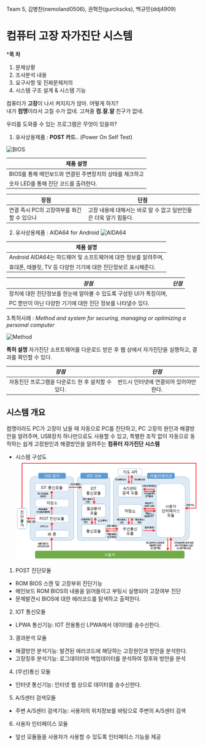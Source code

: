 Team 5, 김병찬(nemoland0506), 권혁찬(gurckscks), 백규민(ddj4909)
# 컴퓨터 고장 자가진단 시스템

***목 차**
1. 문제상황
2. 조사분석 내용
3. 요구사항 및 진짜문제저의
4. 시스템 구조 설계 & 시스템 기능

컴퓨터가 **고장**이 나서 켜지지가 않아. 어떻게 하지?  
내가 **컴맹**이라서 고칠 수가 없네. 고쳐줄 **컴.잘.알** 친구가 없네.

우리를 도와줄 수 있는 프로그램은 무엇이 있을까?

1. 유사상용제품 : **POST 카드**..
               (Power On Self Test)

![BIOS](http://image.dhgate.com/albu_500345709_00/temp2.0x0.jpg)

|제품 설명|
|---------|
|BIOS를 통해 메인보드와 연결된 주변장치의 상태를 체크하고  
숫자 LED를 통해 진단 코드를 출려한다.|

|장점|단점|
|----|----|
|연결 즉시 PC의 고장여부를 화긴할 수 있으나|고장 내용에 대해서는 바로 알 수 없고 일반인들은 더욱 알기 힘들다.|

2. 유사상용제품 : AIDA64 for Android
![AIDA64](https://encrypted-tbn0.gstatic.com/images?q=tbn:ANd9GcTyjNL_nW7eI__q6jumquzC0cyJ7UtwCKLEkY73BQF1HDXOj3gR)

|제품 설명|
|---------|
|Android AIDA64는 하드웨어 및 소프트웨어에 대한 정보를 알려주며,  
휴대폰, 태블릿, TV 등 다양한 기기에 대한 진단정보르 표시해준다.|

|*장점*|*단점*|
|----|----|
|장치에 대한 진단정보를 한눈에 알아볼 수 있도록 구성된 UI가 특징이며,  
PC 뿐만이 아닌 다양한 기기에 대한 진단 정보를 나타낼수 있다.|    |

3.특허사례 : *Method and system for securing, managing or optimizing a personal computer*

![Method](https://patentimages.storage.googleapis.com/US6266774B1/US06266774-20010724-D00000.png)

**특허 설명**
자가진단 소프트웨어를 다운로드 받은 후 웹 상에서 자가진단을 실행하고, 결과를 확인할 수 있다.

|*장점*|*단점*|
|:---:|:---:|
|자동진단 프로그램을 다운로드 한 후 설치할 수 있다.|반드시 인터넷에 연결되어 있어야만한다.|

## 시스템 개요

컴맹이라도  PC가 고장이 났을 때 자동으로 PC를 진단하고, PC 고장의 원인과 해결방안을 알려주며,
USB장치 하나만으로도 사용할 수 있고, 특별한 조작 없이 자동으로 동작하는
쉽게 고장원인과 해결방안을 알려주는 **컴퓨터 자가진단 시스템**

 - 시스템 구성도
![구성도](./구성도.png)

 1. POST 진단모듈
  - ROM BIOS 스캔 및 고장부위 진단기능
  - 메인보드 ROM BIOS의 내용을 읽어들이고 부팅시 실행되어 고장여부 진단
  - 문제발견시 BIOS에 대한 에러코드를 탐색하고 출력한다.

 2. IOT 통신모듈
  - LPWA 통신기능: IOT 전용통신 LPWA에서 데이터를 송수신한다.
 
 3. 결과분석 모듈
  - 해결방안 분석기능: 발견된 에러코드에 해당하는 고장원인과 방안을 분석한다.
  - 고장징후 분석기능: 로그데이터와 백업데이터를 분석하여 징후와 방안을 분석

 4. (무선)통신 모듈
  - 인터넷 통신기능: 인터넷 웹 상으로 데이터를 송수신한다.

 5. A/S센터 검색모듈
  - 주변 A/S센터 검색기능: 사용자의 위치정보를 바탕으로 주변의 A/S센터 검색

 6. 사용자 인터페이스 모듈
  - 앞선 모듈들을 사용자가 사용할 수 있도록 인터페이스 기능을 제공
